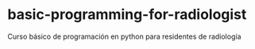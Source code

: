 # basic-programming-for-radiologist
Curso básico de programación en python para residentes de radiología
